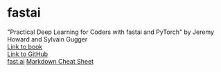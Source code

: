 # fastai
"Practical Deep Learning for Coders with fastai and PyTorch" by Jeremy Howard and Sylvain Gugger <br />
<a href="https://www.amazon.com/Deep-Learning-Coders-fastai-PyTorch/dp/1492045527" target="_blank">Link to book</a> <br />
<a href="https://github.com/fastai" target="_blank">Link to GitHub</a> <br />
<a href="https://www.fast.ai/" target="_blank">fast.ai</a>
<a href="https://www.markdownguide.org/cheat-sheet/" target="_blank">Markdown Cheat Sheet</a>
